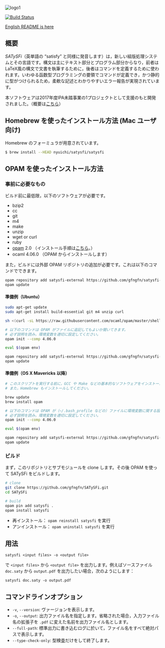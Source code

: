<!-- -*- coding: utf-8 -*- -->
![logo1](https://raw.githubusercontent.com/wiki/gfngfn/SATySFi/img/satysfi-logo.png)

[![Build Status](https://travis-ci.org/gfngfn/SATySFi.svg?branch=master)](https://travis-ci.org/gfngfn/SATySFi)

[English README is here](https://github.com/gfngfn/SATySFi/blob/master/README.md)

## 概要

*SATySFi*（英単語の “satisfy” と同様に発音します）は，新しい組版処理システムとその言語です。構文は主にテキスト部分とプログラム部分からなり，前者はLaTeX風の構文で文書を執筆するために，後者はコマンドを定義するために使われます。いわゆる函数型プログラミングの要領でコマンドが定義でき，かつ静的に型がつけられるため，柔軟な記述とわかりやすいエラー報告が実現されています。

本ソフトウェアは2017年度IPA未踏事業の1プロジェクトとして支援のもと開発されました。（概要は[こちら](https://www.ipa.go.jp/jinzai/mitou/2017/gaiyou_t-4.html)）

## Homebrew を使ったインストール方法 (Mac ユーザ向け)

Homebrew のフォーミュラが用意されています。

```sh
$ brew install --HEAD nyuichi/satysfi/satysfi
```

## OPAM を使ったインストール方法

### 事前に必要なもの

ビルド前に最低限，以下のソフトウェアが必要です。

* bzip2
* cc
* git
* m4
* make
* unzip
* wget or curl
* ruby
* [opam](https://opam.ocaml.org/) 2.0 （インストール手順は[こちら](https://opam.ocaml.org/doc/Install.html)。）
* ocaml 4.06.0 （OPAM からインストールします）

また，ビルドには外部 OPAM リポジトリの追加が必要です。これは以下のコマンドでできます。

```sh
opam repository add satysfi-external https://github.com/gfngfn/satysfi-external-repo.git
opam update
```

#### 準備例（Ubuntu）

```sh
sudo apt-get update
sudo apt-get install build-essential git m4 unzip curl

sh <(curl -sL https://raw.githubusercontent.com/ocaml/opam/master/shell/install.sh)

# 以下のコマンドは OPAM がファイルに追記してもよいか聞いてきます。
# 必ず説明を読み，環境変数を適切に設定してください。
opam init --comp 4.06.0

eval $(opam env)

opam repository add satysfi-external https://github.com/gfngfn/satysfi-external-repo.git
opam update
```

#### 準備例（OS X Mavericks 以降）

```sh
# このスクリプトを実行する前に，GCC や Make などの基本的なソフトウェアをインストールしておいてください。これらは Xcode Command Line Tools からインストールできます。
# また，Homebrew もインストールしてください。

brew update
brew install opam

# 以下のコマンドは OPAM が（~/.bash_profile などの）ファイルに環境変数に関する設定を追記してもよいか聞いてきます。
# 必ず説明を読み，環境変数を適切に設定してください。
opam init --comp 4.06.0

eval $(opam env)

opam repository add satysfi-external https://github.com/gfngfn/satysfi-external-repo.git
opam update
```

### ビルド

まず，このリポジトリとサブモジュールを clone します。その後 OPAM を使って SATySFi をビルドします。

```sh
# clone
git clone https://github.com/gfngfn/SATySFi.git
cd SATySFi

# build
opam pin add satysfi .
opam install satysfi
```

* 再インストール： `opam reinstall satysfi` を実行
* アンインストール： `opam uninstall satysfi` を実行

## 用法

    satysfi <input files> -o <output file>

で `<input files>` から `<output file>` を出力します。例えばソースファイル `doc.saty` から `output.pdf` を出力したい場合，次のようにします：

    satysfi doc.saty -o output.pdf

## コマンドラインオプション

* `-v`, `--version`: ヴァージョンを表示します。
* `-o`, `--output`: 出力ファイル名を指定します。省略された場合，入力ファイル名の拡張子を `.pdf` に変えた名前を出力ファイル名とします。
* `--full-path`: 標準出力に書き込むログに於いて，ファイル名をすべて絶対パスで表示します。
* `--type-check-only`: 型検査だけをして終了します。
